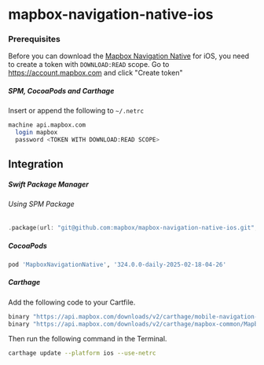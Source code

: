 # mapbox-navigation-native-ios

### Prerequisites

Before you can download the [Mapbox Navigation Native](https://github.com/mapbox/mapbox-navigation-native) for iOS, you need to create a token with `DOWNLOAD:READ` scope.
Go to https://account.mapbox.com and click "Create token"

##### SPM, CocoaPods and Carthage
Insert or append the following to `~/.netrc`

```bash
machine api.mapbox.com
  login mapbox
  password <TOKEN WITH DOWNLOAD:READ SCOPE>
```

## Integration

##### Swift Package Manager

###### Using SPM Package

```swift
.package(url: "git@github.com:mapbox/mapbox-navigation-native-ios.git", from: "324.0.0-daily-2025-02-18-04-26"),
```

##### CocoaPods

```ruby
pod 'MapboxNavigationNative', '324.0.0-daily-2025-02-18-04-26'
```

##### Carthage

Add the following code to your Cartfile.

```bash
binary "https://api.mapbox.com/downloads/v2/carthage/mobile-navigation-native/MapboxNavigationNative.json" == 324.0.0-daily-2025-02-18-04-26
binary "https://api.mapbox.com/downloads/v2/carthage/mapbox-common/MapboxCommon-ios.json" == 24.11.0-daily-2025-02-18-04-26
```

Then run the following command in the Terminal.
```bash
carthage update --platform ios --use-netrc
```
